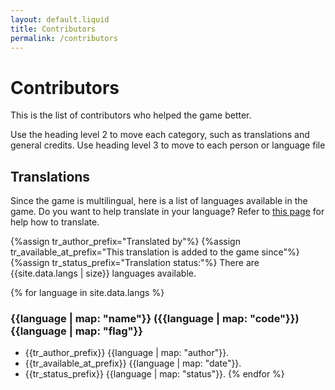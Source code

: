 ```yaml
---
layout: default.liquid
title: Contributors
permalink: /contributors
---
```


# Contributors
This is the list of contributors who helped the game better.

Use the heading level 2 to move each category, such as translations and general credits. Use heading level 3 to move to each person or language file

## Translations
Since the game is multilingual, here is a list of languages available in the game. Do you want to help translate in your language? Refer to [this page](https://github.com/harrymkt/blackjack) for help how to translate.

{%assign tr_author_prefix="Translated by"%}
{%assign tr_available_at_prefix="This translation is added to the game since"%}
{%assign tr_status_prefix="Translation status:"%}
There are {{site.data.langs | size}} languages available.

{% for language in site.data.langs %}
### {{language | map: "name"}} ({{language | map: "code"}}) {{language | map: "flag"}}
* {{tr_author_prefix}} {{language | map: "author"}}.
* {{tr_available_at_prefix}} {{language | map: "date"}}.
* {{tr_status_prefix}} {{language | map: "status"}}.
{% endfor %}